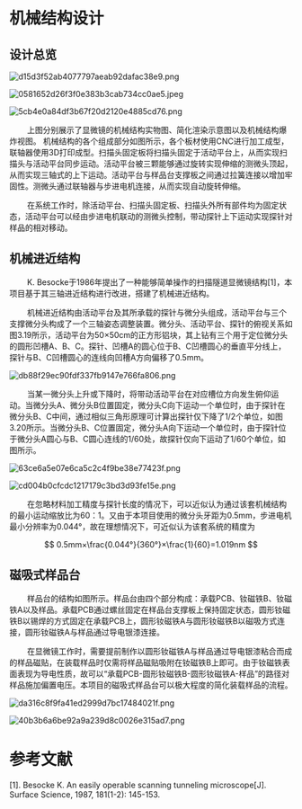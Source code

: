# 机械结构设计

## 设计总览

![d15d3f52ab4077797aeab92dafac38e9.png](E:\GitHub\OpenSTM\Docs\media\d15d3f52ab4077797aeab92dafac38e9.png)

![0581652d26f3f0e383b3cab734cc0ae5.jpeg](E:\GitHub\OpenSTM\Docs\media\0581652d26f3f0e383b3cab734cc0ae5.jpeg)

![5cb4e0a84df3b67f20d2120e4885cd76.png](E:\GitHub\OpenSTM\Docs\media\5cb4e0a84df3b67f20d2120e4885cd76.png)

        上图分别展示了显微镜的机械结构实物图、简化渲染示意图以及机械结构爆炸视图。
机械结构的各个组成部分如图所示，各个板材使用CNC进行加工成型，联轴器使用3D打印成型。扫描头固定板将扫描头固定于活动平台上，从而实现扫描头与活动平台同步运动。活动平台被三颗能够通过旋转实现伸缩的测微头顶起，从而实现三轴式的上下运动。活动平台与样品台支撑板之间通过拉簧连接以增加牢固性。测微头通过联轴器与步进电机连接，从而实现自动旋转伸缩。

        在系统工作时，除活动平台、扫描头固定板、扫描头外所有部件均为固定状态，活动平台可以经由步进电机联动的测微头控制，带动探针上下运动实现探针对样品的相对移动。

## 机械进近结构

        K. Besocke于1986年提出了一种能够简单操作的扫描隧道显微镜结构[1]，本项目基于其三轴进近结构进行改进，搭建了机械进近结构。

        机械进近结构由活动平台及其所承载的探针与微分头组成，活动平台与三个支撑微分头构成了一个三轴姿态调整装置。微分头、活动平台、探针的俯视关系如图3.19所示，活动平台为50×50cm的正方形铝块，其上钻有三个用于定位微分头的圆形凹槽A、B、C。探针、凹槽A的圆心位于B、C凹槽圆心的垂直平分线上，探针与B、C凹槽圆心的连线向凹槽A方向偏移了0.5mm。

![db88f29ec90fdf337fb9147e766fa806.png](E:\GitHub\OpenSTM\Docs\media\db88f29ec90fdf337fb9147e766fa806.png)

        当某一微分头上升或下降时，将带动活动平台在对应槽位方向发生俯仰运动。当微分头A、微分头B位置固定，微分头C向下运动一个单位时，由于探针在微分头B、C中间，通过相似三角形原理可计算出探针仅下降了1/2个单位，如图3.20所示。当微分头B、C位置固定，微分头A向下运动一个单位时，由于探针位于微分头A圆心与B、C圆心连线的1/60处，故探针仅向下运动了1/60个单位，如图所示。

![63ce6a5e07e6ca5c2c4f9be38e77423f.png](E:\GitHub\OpenSTM\Docs\media\63ce6a5e07e6ca5c2c4f9be38e77423f.png)

![cd004b0cfcdc1217179c3bd3d93fe15e.png](E:\GitHub\OpenSTM\Docs\media\cd004b0cfcdc1217179c3bd3d93fe15e.png)

        在忽略材料加工精度与探针长度的情况下，可以近似认为通过该套机械结构的最小运动缩放比为60：1。又由于本项目使用的微分头牙距为0.5mm，步进电机最小分辨率为0.044°，故在理想情况下，可近似认为该套系统的精度为

$$
0.5mm×\frac{0.044°}{360°}×\frac{1}{60}=1.019nm
$$

## 磁吸式样品台

        样品台的结构如图所示。样品台由四个部分构成：承载PCB、钕磁铁B、钕磁铁A以及样品。承载PCB通过螺丝固定在样品台支撑板上保持固定状态，圆形钕磁铁B以锡焊的方式固定在承载PCB上，圆形钕磁铁A与圆形钕磁铁B以磁吸方式连接，圆形钕磁铁A与样品通过导电银漆连接。

        在显微镜工作时，需要提前制作以圆形钕磁铁A与样品通过导电银漆粘合而成的样品磁贴，在装载样品时仅需将样品磁贴吸附在钕磁铁B上即可。由于钕磁铁表面表现为导电性质，故可以“承载PCB-圆形钕磁铁B-圆形钕磁铁A-样品”的路径对样品施加偏置电压。本项目的磁吸式样品台可以极大程度的简化装载样品的流程。

![da316c8f9fa41ed2999d7bc17484021f.png](E:\GitHub\OpenSTM\Docs\media\da316c8f9fa41ed2999d7bc17484021f.png)

![40b3b6a6be92a9a239d8c0026e315ad7.png](E:\GitHub\OpenSTM\Docs\media\40b3b6a6be92a9a239d8c0026e315ad7.png)

# 参考文献

[1].    Besocke K. An easily operable scanning tunneling microscope[J]. Surface Science, 1987, 181(1-2): 145-153.
